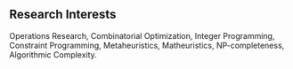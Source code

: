 ## Research Interests

Operations Research, Combinatorial Optimization, Integer Programming, Constraint Programming, Metaheuristics, Matheuristics, NP-completeness, Algorithmic Complexity.